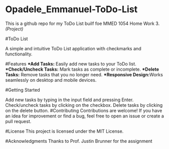 # Opadele_Emmanuel-ToDo-List
This is a github repo for my ToDo List builf foe MMED 1054 Home Work 3.
_(Project)_

#ToDo List  


A simple and intuitive ToDo List application with checkmarks and functionality.

#Features
<b>*Add Tasks:</b> Easily add new tasks to your ToDo list.
<b>*Check/Uncheck Tasks:</b> Mark tasks as complete or incomplete.
<b>*Delete Tasks:</b> Remove tasks that you no longer need.
<b>*Responsive Design:</b>Works seamlessly on desktop and mobile devices.

#Getting Started


Add new tasks by typing in the input field and pressing Enter.
Check/uncheck tasks by clicking on the checkbox.
Delete tasks by clicking on the delete button.
#Contributing
Contributions are welcome! If you have an idea for improvement or find a bug, feel free to open an issue or create a pull request.

#License
This project is licensed under the MIT License.

#Acknowledgments
Thanks to Prof. Justin Brunner for the assignment
